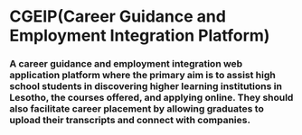 # CGEIP(Career Guidance and Employment Integration Platform)
### A career guidance and employment integration web application platform where the primary aim is to assist high school students in discovering higher learning institutions in Lesotho, the courses offered, and applying online. They should also facilitate career placement by allowing graduates to upload their transcripts and connect with companies.

